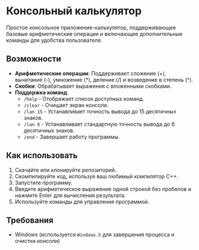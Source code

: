 # Консольный калькулятор

Простое консольное приложение-калькулятор, поддерживающее базовые арифметические операции и включающее дополнительные команды для удобства пользователя.

## Возможности

- **Арифметические операции**: Поддерживает сложение (+), вычитание (-), умножение (*), деление (/) и возведение в степень (^).
- **Скобки**: Обрабатывает выражения с вложенными скобками.
- **Поддержка команд**:
  - `/help` - Отображает список доступных команд.
  - `/clear` - Очищает экран консоли.
  - `/lan 15` - Устанавливает точность вывода до 15 десятичных знаков.
  - `/lan 6` - Устанавливает стандартную точность вывода до 6 десятичных знаков.
  - `/end` - Завершает работу программы.

## Как использовать

1. Скачайте или клонируйте репозиторий.
2. Скомпилируйте код, используя ваш любимый компилятор C++.
3. Запустите программу.
4. Введите арифметическое выражение одной строкой без пробелов и нажмите Enter для вычисления результата.
5. Используйте команды для управления программой.
   
## Требования

- Windows (используется `Windows.h` для завершения процесса и очистки консоли)

